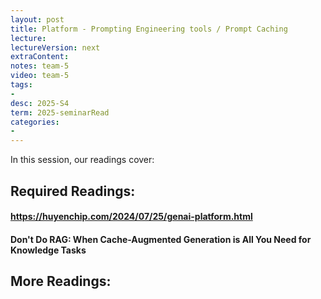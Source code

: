 ```yaml
---
layout: post
title: Platform - Prompting Engineering tools / Prompt Caching 
lecture: 
lectureVersion: next
extraContent: 
notes: team-5
video: team-5
tags:
- 
desc: 2025-S4
term: 2025-seminarRead
categories:
- 
---
```



In this session, our readings cover: 

## Required Readings: 

#### https://huyenchip.com/2024/07/25/genai-platform.html 
  
#### Don't Do RAG: When Cache-Augmented Generation is All You Need for Knowledge Tasks



## More Readings: 

